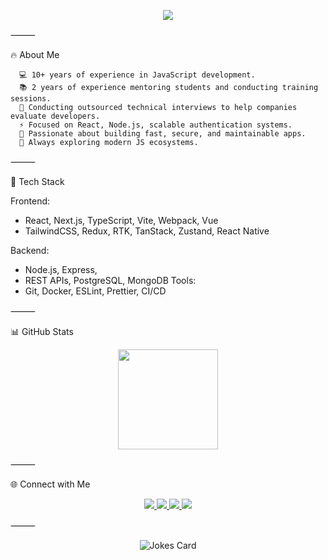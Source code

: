 <!-- Banner -->


<p align="center">
  <img src="https://readme-typing-svg.herokuapp.com?size=30&duration=3000&color=00BFFF&center=true&vCenter=true&lines=Hi+there%2C+I'm+Alexey+%F0%9F%91%8B;Senior+Developer;10%2B+Years+Experience;React+%7C+Node.js;Welcome+to+my+GitHub!" />
</p>



⸻

🔥 About Me

	  💻 10+ years of experience in JavaScript development.
      📚 2 years of experience mentoring students and conducting training sessions.
      🤝 Conducting outsourced technical interviews to help companies evaluate developers.
	  ⚡ Focused on React, Node.js, scalable authentication systems.
	  🚀 Passionate about building fast, secure, and maintainable apps.
	  🌱 Always exploring modern JS ecosystems.

⸻

🚀 Tech Stack

Frontend:
  - React, Next.js, TypeScript, Vite, Webpack, Vue
  - TailwindCSS, Redux, RTK, TanStack, Zustand, React Native

Backend:
  - Node.js, Express,
  - REST APIs, PostgreSQL, MongoDB
Tools:
  - Git, Docker, ESLint, Prettier, CI/CD


⸻

📊 GitHub Stats

<p align="center">
  <img src="https://github-readme-stats.vercel.app/api?username=AlexeyShaykov&show_icons=true&theme=radical" height="160" />
</p>



⸻

🌐 Connect with Me

<p align="center">
  <a href="https://github.com/AlexeyShaykov" target="_blank">
    <img src="https://img.shields.io/badge/GitHub-000?style=for-the-badge&logo=github&logoColor=white" />
  </a>
  <a href="mailto:kayfolom69@gmail.com" target="_blank">
    <img src="https://img.shields.io/badge/Email-D14836?style=for-the-badge&logo=gmail&logoColor=white" />
  </a>
   <a href="https://linkedin.com/in/alexey-shaykov-77104a163" target="_blank">
    <img src="https://img.shields.io/badge/LinkedIn-0077B5?style=for-the-badge&logo=linkedin&logoColor=white" />
  </a>
   <a href="https://t.me/alexey_shaykov" target="_blank">
    <img src="https://img.shields.io/badge/Telegram-26A5E4?style=for-the-badge&logo=linkedin&logoColor=white" />
  </a>
</p>



⸻


<p align="center">
  <img src="https://readme-jokes.vercel.app/api?hideBorder=true&theme=tokyonight" alt="Jokes Card" />
</p>
